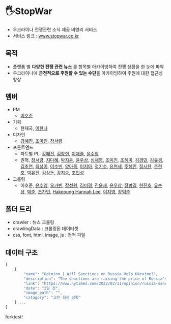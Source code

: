 # 🖐StopWar
- 우크라이나 전쟁관련 소식 제공 비영리 서비스
- 서비스 링크 : www.stopwar.co.kr

## 목적
- 플랫폼 별 **다양한 전쟁 관련 뉴스** 를 항목별 아카이빙하여 전쟁 상황을 한 눈에 파악
- 우크라이나에 **금전적으로 후원할 수 있는 수단**을 아카이빙하여 후원에 대한 접근성 향상
 
## 멤버
- PM
    - [이호준](https://github.com/paullabkorea)
- 기획
    - 현재국, [이한나](https://github.com/yeeehannah)
- 디자인
    - [강혜진](https://github.com/dreamfulbud), [조미진](https://github.com/mmcho122), [장서령](https://github.com/beurmuz)
- 프론트엔드
    - 파트별 PL: [강혜진](https://github.com/dreamfulbud), [김창현](https://github.com/kimtothechang), [이예슬](https://github.com/Leemainsw), [윤수영](https://github.com/ddooyn)
    - 권혁, [장서령](https://github.com/beurmuz), [지다혜](https://github.com/daaahailey), [박지윤](https://github.com/junep16), [윤우상](https://github.com/yws1502), [심채영](https://github.com/chaengs), [조미진](https://github.com/mmcho122), [조혜미](https://github.com/JoHyemi), [김경민](https://github.com/View-Studio), [김유경](https://github.com/kimyou1102), [김초연](https://github.com/vnfdusdl), [최성이](https://github.com/choisung2), [이수빈](https://github.com/Stephanie9349), [양아름](https://github.com/areumsheep), [이지아](https://github.com/zeroto99), [정기수](https://github.com/Jeong-ki), [유현세](https://github.com/Mangopapa1), [주혜린](https://github.com/HyeRrin), [정시찬](https://github.com/sichan1301), [주현호](https://github.com/hyjoo1226), [박유진](https://github.com/yoojin-park19), [김상돈](https://github.com/Sangdon1029), [강지승](https://github.com/jiseung-kang), [조민성](https://github.com/kkumtree)
- 크롤링
    - 이호준, [윤수영](https://github.com/ddooyn), [오가빈](https://github.com/gabiiiiiiii), [장성원](https://github.com/jjangsungwon), [김미경](https://github.com/rmfosem613), [진윤재](https://github.com/jinyun3075), [윤우상](https://github.com/yws1502), [장병길](https://github.com/krgil), [현진호](https://github.com/neverlish), [유순상](https://github.com/yooss2006), [박준](https://github.com/Penguin-God), [조찬민](https://github.com/jochanmin), [Hakeoung Hannah Lee](https://github.com/HakeoungLee), [이지영](https://github.com/gygy7151), [장익준](https://github.com/jangjo123)

## 폴더 트리
* crawler : 뉴스 크롤링
* crawlingData : 크롤링된 데이터셋
* css, font, html, image, js : 정적 파일

## 데이터 구조
```javascript
[
    {
        "name": "Opinion | Will Sanctions on Russia Help Ukraine?",
        "description": "The sanctions are raising the price of Russia's belligerence and can \ndegrade its capacity to pursue this campaign of terror, or others,...",
        "link": "https://www.nytimes.com/2022/03/11/opinion/russia-sanctions.html",
        "date": "2일 전",
        "image_path": "",
        "catagory": "교전 최신 상황"
    } ...
]
``` 
forktest!